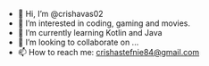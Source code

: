 - 👋 Hi, I’m @crishavas02
- 👀 I’m interested in coding, gaming and movies.
- 🌱 I’m currently learning Kotlin and Java
- 💞️ I’m looking to collaborate on ...
- 📫 How to reach me: crishastefnie84@gmail.com

<!---
crishavas02/crishavas02 is a ✨ special ✨ repository because its `README.md` (this file) appears on your GitHub profile.
You can click the Preview link to take a look at your changes.
--->
